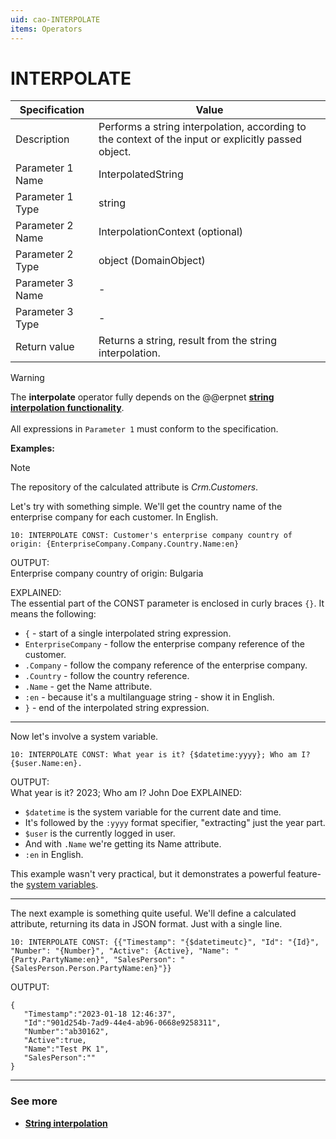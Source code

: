 ```yaml
---
uid: cao-INTERPOLATE
items: Operators
---
```


# INTERPOLATE

| Specification| Value|
| ---- | ----- |
| Description| Performs a string interpolation, according to the context of the input or explicitly passed object.|
| Parameter 1 Name| InterpolatedString|
| Parameter 1 Type| string|
| Parameter 2 Name| InterpolationContext (optional)|
| Parameter 2 Type| object (DomainObject) |
| Parameter 3 Name| - |
| Parameter 3 Type| - |
| Return value| Returns a string, result from the string interpolation.|

> [!WARNING]
> 
> The **interpolate** operator fully depends on the @@erpnet **[string interpolation functionality](../../string-interpolation/index.md)**. <br/> <br/>
> All expressions in `Parameter 1` must conform to the specification.


**Examples:**

> [!NOTE]
> 
> The repository of the calculated attribute is *Crm.Customers*.

Let's try with something simple. We'll get the country name of the enterprise company for each customer. In English.

```
10: INTERPOLATE CONST: Customer's enterprise company country of origin: {EnterpriseCompany.Company.Country.Name:en}
```
OUTPUT:<br/>
Enterprise company country of origin: Bulgaria

EXPLAINED:<br/>
The essential part of the CONST parameter is enclosed in curly braces `{}`. It means the following:
- `{` - start of a single interpolated string expression.
- `EnterpriseCompany` - follow the enterprise company reference of the customer.
- `.Company` - follow the company reference of the enterprise company.
- `.Country` - follow the country reference.
- `.Name` - get the Name attribute.
- `:en` - because it's a multilanguage string - show it in English.
- `}` - end of the interpolated string expression.

---

Now let's involve a system variable.

```
10: INTERPOLATE CONST: What year is it? {$datetime:yyyy}; Who am I? {$user.Name:en}.
```
OUTPUT: <br/>
What year is it? 2023; Who am I? John Doe
EXPLAINED:<br/>
- `$datetime` is the system variable for the current date and time.
- It's followed by the `:yyyy` format specifier, "extracting" just the year part.
- `$user` is the currently logged in user.
- And with `.Name` we're getting its Name attribute.
- `:en` in English.

This example wasn't very practical, but it demonstrates a powerful feature- the [system variables](../../string-interpolation/system-variables.md).

---

The next example is something quite useful. We'll define a calculated attribute, returning its data in JSON format. Just with a single line.

```
10: INTERPOLATE CONST: {{"Timestamp": "{$datetimeutc}", "Id": "{Id}", "Number": "{Number}", "Active": {Active}, "Name": "{Party.PartyName:en}", "SalesPerson": "{SalesPerson.Person.PartyName:en}"}}
```

OUTPUT: <br/>
```
{
   "Timestamp":"2023-01-18 12:46:37",
   "Id":"901d254b-7ad9-44e4-ab96-0668e9258311",
   "Number":"ab30162",
   "Active":true,
   "Name":"Test PK 1",
   "SalesPerson":""
}
```

------------
### See more

- **[String interpolation](../../string-interpolation/index.md)**